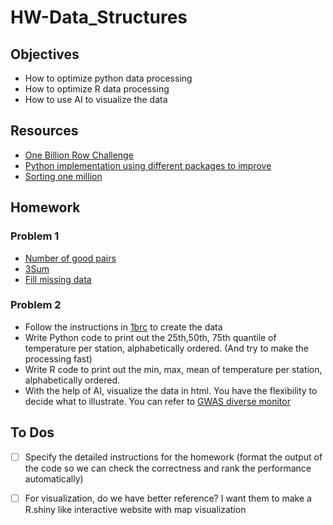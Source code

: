 # HW-Data_Structures

## Objectives

- How to optimize python data processing
- How to optimize R data processing
- How to use AI to visualize the data

## Resources

- [One Billion Row Challenge](https://1brc.dev/)
- [Python implementation using different packages to improve](https://www.linkedin.com/pulse/from-minutes-seconds-supercharging-python-billion-row-krishan-gupta-2icfe/)
- [Sorting one million](https://neopythonic.blogspot.com/2008/10/sorting-million-32-bit-integers-in-2mb.html)

## Homework

### Problem 1

- [Number of good pairs](https://leetcode.com/problems/number-of-good-pairs/)
- [3Sum](https://leetcode.com/problems/3sum/)
- [Fill missing data](https://leetcode.com/problems/fill-missing-data/)

  
### Problem 2

- Follow the instructions in [1brc](https://github.com/ifnesi/1brc#submitting) to create the data 
- Write Python code to print out the 25th,50th, 75th quantile of temperature per station, alphabetically ordered. (And try to make the processing fast)
- Write R code to print out the min, max, mean of temperature per station, alphabetically ordered. 
- With the help of AI, visualize the data in html. You have the flexibility to decide what to illustrate. You can refer to  [GWAS diverse monitor](https://gwasdiversitymonitor.com/)

## To Dos

- [ ] Specify the detailed instructions for the homework (format the output of the code so we can check the correctness and rank the performance automatically)

- [ ] For visualization, do we have better reference? I want them to make a R.shiny like interactive website with map visualization
